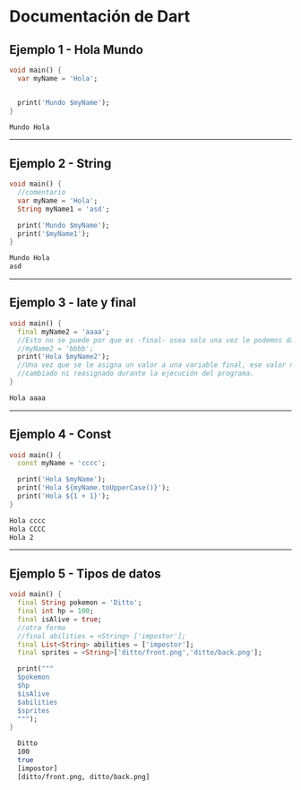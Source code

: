 # Documentación de Dart
## Ejemplo 1 - Hola Mundo
```dart
void main() {
  var myName = 'Hola';


  print('Mundo $myName');
}
```
```bash
Mundo Hola
```
---
## Ejemplo 2 - String
```dart
void main() {
  //comentario
  var myName = 'Hola';
  String myName1 = 'asd';

  print('Mundo $myName');
  print('$myName1');
}
```
```bash
Mundo Hola
asd
```
---
## Ejemplo 3 - late y final
```dart
void main() {
  final myName2 = 'aaaa';
  //Esto no se puede por que es -final- osea solo una vez le podemos dar el dato
  //myName2 = 'bbbb';
  print('Hola $myName2');
  //Una vez que se le asigna un valor a una variable final, ese valor no puede ser 
  //cambiado ni reasignado durante la ejecución del programa.
}

```
```bash
Hola aaaa
```
---
## Ejemplo 4 - Const
```dart
void main() {
  const myName = 'cccc';

  print('Hola $myName');
  print('Hola ${myName.toUpperCase()}');
  print('Hola ${1 + 1}');
}
```
```bash
Hola cccc
Hola CCCC
Hola 2
```
---
## Ejemplo 5 - Tipos de datos
```dart
void main() {
  final String pokemon = 'Ditto';
  final int hp = 100;
  final isAlive = true;
  //otra forma
  //final abilities = <String> ['impostor'];
  final List<String> abilities = ['impostor'];
  final sprites = <String>['ditto/front.png','ditto/back.png'];

  print("""
  $pokemon
  $hp
  $isAlive
  $abilities
  $sprites
  """);
}
```
```bash
  Ditto
  100
  true
  [impostor]
  [ditto/front.png, ditto/back.png]
``` 